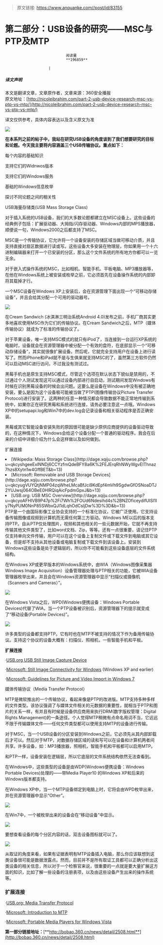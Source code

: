 > 原文链接: https://www.anquanke.com//post/id/83155 


# 第二部分：USB设备的研究——MSC与PTP及MTP


                                阅读量   
                                **196859**
                            
                        |
                        
                                                                                    



##### 译文声明

本文是翻译文章，文章原作者，文章来源：360安全播报
                                <br>原文地址：[http://nicoleibrahim.com/part-2-usb-device-research-msc-vs-ptp-vs-mtp/](http://nicoleibrahim.com/part-2-usb-device-research-msc-vs-ptp-vs-mtp/)

译文仅供参考，具体内容表达以及含义原文为准

[![](https://p4.ssl.qhimg.com/t016a4bf2a43dd2c025.png)](https://p4.ssl.qhimg.com/t016a4bf2a43dd2c025.png)

**在本系列之前的帖子中，我站在研究USB设备的角度谈到了我们想要研究的目标和论题。今天我主要将内容涵盖三个USB传输协议。重点如下：**

每个内容的基础知识

支持它们的Widnwos版本

支持它们的Windows服务

基础的Windows信息枚举

探讨不同论题之间的相关性

USB海量存储类(USB Mass Storage Class)

对于插入系统的USB设备，我们的大多数论题都建立在MSC设备上。这些设备的经典例子包括：扩展驱动器、大拇指/闪存驱动器、Windows内部的MPS播放器，顺便说一句，Windows2000之后都支持了MSC。

MSC是一个传输协议，它允许将一个设备安装的存储区域当做可移动介质，并且支持直接对扇区数据进行读或写。这些设备大多安装在物理层，你如果用一个十六进制编辑器来打开一个已安装的分区，那么这个文件系统的所有地方你都可以一览无余。

对于嵌入式操作系统的MSC，比如相机、智能手机、平板电脑、MP3播放器等，在他在Windows系统上被安装或枚举之前，它必须首先在设备操作系统的内部卸将其载掉才行。

一个MSC设备在Windows XP上安装后，会在资源管理下面出现一个“可移动存储设备”，并且会给其分配一个可用的驱动器号。

[![](https://p2.ssl.qhimg.com/t01dde3c83f8b5faaf7.png)](https://p2.ssl.qhimg.com/t01dde3c83f8b5faaf7.png)

在Cream Sandwich (冰淇淋三明治系统Android 4.0)发布之前，手机厂商其实更多地喜欢使用MSC作为它们的传输协议。在Cream Sandwich之后，MTP（媒体传输协议）就成为了标准的传输协议了。

对于苹果设备，唯一支持MSC模式的就只有iPod了，当连接到一台运行XP系统的电脑时，设备就会在资源管理器中被分配一个有效的盘符，在底部显示一个“可移动存储设备”，其实就很像扩展设备。然后呢，它就完全支持用户在设备上进行读写了。然而iPhone和iPad就不是与生俱来就支持MSC的了，虽然第三方软件仍然可以启动MSC进行访问，不过我没有测试过。

黑莓手机也是原生支持MSC模式，尽管这个选项在默认状态下貌似是禁用的，不过通过个人测试发现这可以通过设备内部进行自启动，测试期间发现Windows有时候在识别黑莓设备的时候会出问题。这要么是设备在Windows中没有被正确地安装，要么是因为这个设备极可能被当做了PTP(图像传输协议Picture Transfer Protocol)进行安装了。这两种的任意一种情况都会导致数据不能正常地传输到系统中，如果你正在研究黑莓和系统进行连接，请务必要注意这一点哦。Windows XP中的setupapi.log和Win7中的dev.log会记录设备和相关驱动程序是否正确安装。

黑莓或其它智能设备安装失败的原因很可能是缺少原供应商提供的设备驱动导致的，在这种情况下，Windows会给这个设备分配一个普通的驱动程序。我会在后来的介绍中详细介绍为什么会这样做以及如何做到。

扩展连接
<li>
[Wikipedia: Mass Storage Class](http://dage.xqiju.com/browse.php?u=qkcyshgeeExlNNDj6CCYzfmQdeBFY8a6K%2FEJErqRhNWyWgvEIThnaz7hzs8Xytn1w4GffBET&amp;b=13)
</li>
<li>
[Microsoft: Removable and USB Storage Devices](http://dage.xqiju.com/browse.php?u=qkcyugVUYQtjNMP04zqWheLMcaBfJci9KdEpf4mVh9SgdwGfOSNoaDTJ2YUJwsj064OBeE0HlRQiqAicFpdmGpxJ&amp;b=13)
</li>
<li>
[USB.org: USB MSC Overview](http://dage.xqiju.com/browse.php?u=qkcyoAFHIVB9P47p%2Fi7Wh%2FOUd6Ndesihd4s%2BNZOficeydifUISl1Iy7NyPUM0NnP85SWbxQJl1dLqhOdCsljDw%3D%3D&amp;b=13)
</li>
PTP是一个由国际影像工业协会支持的一个标准化协议，它被广泛使用。它支持设备传输图像或视频到计算机而无需任何第三方驱动。Windows ME以后的版本支持PTP。自从PTP仅处理图片，视频和其他相关的一些元数据开始，它就不再支持传输其他文件类型了，比如word文档、Zip，等等。还有一点很重要，请记住PTP仅支持单向文件传输，用户可以在这个设备上复制文件或下载文件到电脑或其它设备，但是却不支持从其他设备或电脑复制或下载文件到该设备上。安装到Windows这些设备是处于逻辑层的，所以你不可能看到这些设备底层的文件系统结构。

在Windows XP或更早版本的Windows系统中，由WIA（Windows图像采集器Windows Image Acquisition）设备管理器处理与PTP相关的功能，它被WIA设备管理器枚举出来，并且会在Windows资源管理器中显示“扫描仪或摄像机（Scanners and Cameras）”。

[![](https://p1.ssl.qhimg.com/t0134be1c96a53118ae.png)](https://p1.ssl.qhimg.com/t0134be1c96a53118ae.png)

在Windows Vista之后，WPD(Windows便携设备：Windows Portable Devices)代替了WIA，当一个PTP设备被识别后，资源管理器下的提示就变成了“移动设备(Portable Devices)”。

[![](https://p5.ssl.qhimg.com/t01ef8ee15a21f08ac7.png)](https://p5.ssl.qhimg.com/t01ef8ee15a21f08ac7.png)

许多类型的设备都支持PTP。它有时也在MTP不被支持的情况下作为备用传输协议。支持这个协议的设备大概有：扫描仪、照相机，一些智能手机和平板。

**扩展连接**

·[USB.org USB Still Image Capture Device](http://dage.xqiju.com/browse.php?u=qkcyoAFHIVB9P47p%2Fi7Wh%2FOUd6Ndesihd4s%2BNZOficeydifUISl1Iy7NyPUS19P88L2acAVRwg5u8k0%3D&amp;b=13)

·[Microsoft: Still Image Connectivity for Windows](http://dage.xqiju.com/browse.php?u=qkcyugVUYQtjNMP04zqWheLMcaBfJci9KdEpf5KVi8KucgufJit0aCzf2M9OxN2kqtHGLVVOk1Nk4w%3D%3D&amp;b=13) (Windows XP and earlier)

·[Microsoft: Guidelines for Picture and Video Import in Windows 7](http://dage.xqiju.com/browse.php?u=qkcyugVUYQtjNMP04zqWheLMcaBfJci9KdEpf5KVi8KucgufJit0aCzf2M9OxN2kqtHGKVQ%3D&amp;b=13)

媒体传输协议（Media Transfer Protocol）

MTP是微软推出的一个传输协议，看起来像是PTP的改进版。MTP支持多种多样的文件类型。该协议强调了与媒体文件相关的元数据的重要性，就相当于PTP和图片的关系一样，有并且有时候是设备供应商用来执行DRM(数字版权管理：Digital Rights Management)的一条途径。个人觉得MTP稍微有点命名用词不当，它远远不限于传输媒体文件——任何文件类型都可以使用支持MTP的设备进行传输。

对于MSC，当一个USB设备的分区安装到Windows之前，它必须先从其内部卸载后才可以。然后对于MTP，对数据存储区域的读和写可以在设备和计算机两者间共享。许多设备，如：MP3播放器，照相机，智能手机和平板都可以启用MTP。

和PTP一样，设备安装在逻辑层，所以它底层的文件系统结构依然无法查看到。

在Windows中，这些类型的设备是由WDP(Windows便携设备：Windows Portable Devices)处理的——带Media Player10 的Windows XP和后来的Windows版本都支持。

在Windows XP中，当一个MTP设备绑定到电脑上时，它将会由WPD枚举出来，并在资源管理器中显示“Other”。

[![](https://p2.ssl.qhimg.com/t019e0a7f37b54e8d8f.png)](https://p2.ssl.qhimg.com/t019e0a7f37b54e8d8f.png)

在Win7中，一个被枚举出来的设备会在“移动设备”中显示。

[![](https://p5.ssl.qhimg.com/t0131c56666e608dd08.png)](https://p5.ssl.qhimg.com/t0131c56666e608dd08.png)

要想查看设备的每个分区内容的话，双击设备图标就可以了。

[![](https://p4.ssl.qhimg.com/t01e0d9c5e0852b7955.png)](https://p4.ssl.qhimg.com/t01e0d9c5e0852b7955.png)

从取证的角度来看，如果有证据表明有MTP设备插入电脑，那么你应该联想到这类设备很可能是数据泄露点。然而，目前并不是所有取证工具都可以正确分析出这类设备的相关信息，所以对于一个检察官来说，很重要的一点就是要大量扩展这方面的知识，比如了解一些设备的注册表项，以及由这些设备产生出来的操作系统等。

### **扩展连接**

·[USB.org: Media Transfer Protocol](http://dage.xqiju.com/browse.php?u=qkcyoAFHIVB9P47p%2Fi7Wh%2FOUd6Ndesihd4s%2BNZOficeydifUISl1Ixbq%2BtxQ%2FIu%2B5ouD&amp;b=13)

·[Microsoft: Introduction to MTP](http://dage.xqiju.com/browse.php?u=qkcyugVUYQtjNMP04zqWheLMcaBfJci9KdEpf4mVh9SgdwGfOSNoaDTJ2YUJwsj064OBeE0HlRUsrgufFpdmGpxJ&amp;b=13)

·[Microsoft: Portable Media Players for Windows Vista](http://dage.xqiju.com/browse.php?u=qkcyugVUYQtjNMP04zqWheLMcaBfJci9KdEpf5KVi8KucgufJit0aCzf2M9OxN2kqtHGKVA%3D&amp;b=13)

**第一部分链接地址：**[**http://bobao.360.cn/news/detail/2508.html**](http://bobao.360.cn/news/detail/2508.html)

